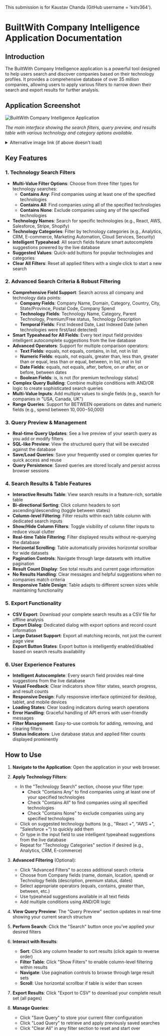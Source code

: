 This submission is for Kaustav Chanda (GitHub username = 'kstv364').

# BuiltWith Company Intelligence Application Documentation

## Introduction

The BuiltWith Company Intelligence application is a powerful tool designed to help users search and discover companies based on their technology profiles. It provides a comprehensive database of over 35 million companies, allowing users to apply various filters to narrow down their search and export results for further analysis.

## Application Screenshot

![BuiltWith Company Intelligence Application](https://github.com/fiber-challenges/challenge-kstv364/blob/main/images/application-screenshot.jpg?raw=true)

*The main interface showing the search filters, query preview, and results table with various technology and category options available.*

<details>
<summary>Alternative image link (if above doesn't load)</summary>

![BuiltWith Company Intelligence Application](./images/app-screenshot-small.jpg)

</details>

## Key Features

### 1. Technology Search Filters
- **Multi-Value Filter Options**: Choose from three filter types for technology searches:
  - **Contains Any**: Find companies using at least one of the specified technologies
  - **Contains All**: Find companies using all of the specified technologies  
  - **Contains None**: Exclude companies using any of the specified technologies
- **Technology Names**: Search for specific technologies (e.g., React, AWS, Salesforce, Stripe, Shopify)
- **Technology Categories**: Filter by technology categories (e.g., Analytics, CRM, E-commerce, Marketing Automation, Cloud Services, Security)
- **Intelligent Typeahead**: All search fields feature smart autocomplete suggestions powered by the live database
- **Suggested Values**: Quick-add buttons for popular technologies and categories
- **Clear All Filters**: Reset all applied filters with a single click to start a new search

### 2. Advanced Search Criteria & Robust Filtering
- **Comprehensive Field Support**: Search across all company and technology data points:
  - **Company Fields**: Company Name, Domain, Category, Country, City, State/Province, Postal Code, Company Spend
  - **Technology Fields**: Technology Name, Category, Parent Technology, Premium/Free status, Technology Description  
  - **Temporal Fields**: First Indexed Date, Last Indexed Date (when technologies were first/last detected)
- **Smart Typeahead for All Fields**: Every text input field provides intelligent autocomplete suggestions from the live database
- **Advanced Operators**: Support for multiple comparison operators:
  - **Text Fields**: equals, not equals, contains, in list, not in list
  - **Numeric Fields**: equals, not equals, greater than, less than, greater than or equal, less than or equal, between, in list, not in list
  - **Date Fields**: equals, not equals, after, before, on or after, on or before, between dates
  - **Boolean Fields**: is, is not (for premium technology status)
- **Complex Query Building**: Combine multiple conditions with AND/OR logic to create sophisticated search queries
- **Multi-Value Inputs**: Add multiple values to single fields (e.g., search for companies in "USA, Canada, UK")
- **Range Queries**: Support for BETWEEN operations on dates and numeric fields (e.g., spend between $10,000-$50,000)

### 3. Query Preview & Management
- **Real-time Query Updates**: See a live preview of your search query as you add or modify filters
- **SQL-like Preview**: View the structured query that will be executed against the database
- **Save/Load Queries**: Save your frequently used or complex queries for quick access and reuse
- **Query Persistence**: Saved queries are stored locally and persist across browser sessions

### 4. Search Results & Table Features
- **Interactive Results Table**: View search results in a feature-rich, sortable table
- **Bi-directional Sorting**: Click column headers to sort ascending/descending (toggle between states)
- **Column-level Filtering**: Filter results within each table column with dedicated search inputs
- **Show/Hide Column Filters**: Toggle visibility of column filter inputs to reduce visual clutter
- **Real-time Table Filtering**: Filter displayed results without re-querying the database
- **Horizontal Scrolling**: Table automatically provides horizontal scrollbar for wide datasets
- **Pagination Controls**: Navigate through large datasets with intuitive pagination
- **Result Count Display**: See total results and current page information
- **No Results Handling**: Clear messages and helpful suggestions when no companies match criteria
- **Responsive Table Design**: Table adapts to different screen sizes while maintaining functionality

### 5. Export Functionality
- **CSV Export**: Download your complete search results as a CSV file for offline analysis
- **Export Dialog**: Dedicated dialog with export options and record count information
- **Large Dataset Support**: Export all matching records, not just the current page view
- **Export Button States**: Export button is intelligently enabled/disabled based on search results availability

### 6. User Experience Features
- **Intelligent Autocomplete**: Every search field provides real-time suggestions from the live database
- **Visual Feedback**: Clear indicators show filter states, search progress, and result counts
- **Responsive Design**: Fully responsive interface optimized for desktop, tablet, and mobile devices
- **Loading States**: Clear loading indicators during search operations
- **Error Handling**: Graceful handling of API errors with user-friendly messages
- **Filter Management**: Easy-to-use controls for adding, removing, and clearing filters
- **Status Indicators**: Live database status and applied filter counts displayed prominently

## How to Use

1.  **Navigate to the Application**: Open the application in your web browser.

2.  **Apply Technology Filters**:
    *   In the "Technology Search" section, choose your filter type:
        - Check "Contains Any" to find companies using at least one of your specified technologies
        - Check "Contains All" to find companies using all specified technologies  
        - Check "Contains None" to exclude companies using any specified technologies
    *   Click on suggested technology buttons (e.g., "React +", "AWS +", "Salesforce +") to quickly add them
    *   Or type in the input field to use intelligent typeahead suggestions from the live database
    *   Repeat for "Technology Categories" section if desired (e.g., Analytics, CRM, E-commerce)

3.  **Advanced Filtering** (Optional):
    *   Click "Advanced Filters" to access additional search criteria
    *   Choose from Company fields (name, domain, location, spend) or Technology fields (description, premium status, dates)
    *   Select appropriate operators (equals, contains, greater than, between, etc.)
    *   Use typeahead suggestions available in all text fields
    *   Add multiple conditions using AND/OR logic

4.  **View Query Preview**: The "Query Preview" section updates in real-time showing your current search structure

5.  **Perform Search**: Click the "Search" button once you've applied your desired filters

6.  **Interact with Results**:
    *   **Sort**: Click any column header to sort results (click again to reverse order)
    *   **Filter Table**: Click "Show Filters" to enable column-level filtering within results
    *   **Navigate**: Use pagination controls to browse through large result sets
    *   **Scroll**: Use horizontal scrollbar if table is wider than screen

7.  **Export Results**: Click "Export to CSV" to download your complete result set (all pages)

8.  **Manage Queries**:
    *   Click "Save Query" to store your current filter configuration
    *   Click "Load Query" to retrieve and apply previously saved searches
    *   Click "Clear All" in any filter section to reset and start over

